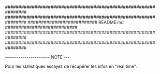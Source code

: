 ################################################################
################################################################
########################## README.md ###########################
################################################################
################################################################

----------------------- NOTE ---

Pour les statistiques essayez de récupérer les infos en "real time".

